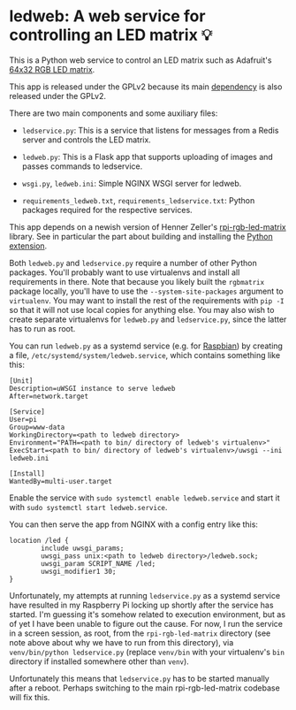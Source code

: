 # ledweb: A web service for controlling an LED matrix :bulb:

This is a Python web service to control an LED matrix such as
Adafruit's [64x32 RGB LED matrix][].

This app is released under the GPLv2 because its main [dependency][]
is also released under the GPLv2.

There are two main components and some auxiliary files:

* `ledservice.py`: This is a service that listens for messages from a
  Redis server and controls the LED matrix.

* `ledweb.py`: This is a Flask app that supports uploading of images
  and passes commands to ledservice.

* `wsgi.py`, `ledweb.ini`: Simple NGINX WSGI server for ledweb.

* `requirements_ledweb.txt`, `requirements_ledservice.txt`: Python
  packages required for the respective services.

This app depends on a newish version of Henner Zeller's [rpi-rgb-led-matrix][]
library.  See in particular the part about building and installing
the [Python extension][].

Both `ledweb.py` and `ledservice.py` require a number of other Python
packages.  You'll probably want to use virtualenvs and install all
requirements in there.  Note that because you likely built the
`rgbmatrix` package locally, you'll have to use the
`--system-site-packages` argument to `virtualenv`.  You may want to
install the rest of the requirements with `pip -I` so that it
will not use local copies for anything else.  You may also wish to
create separate virtualenvs for `ledweb.py` and `ledservice.py`,
since the latter has to run as root.

You can run `ledweb.py` as a systemd service (e.g. for [Raspbian][])
by creating a file, `/etc/systemd/system/ledweb.service`, which
contains something like this:

```
[Unit]
Description=uWSGI instance to serve ledweb
After=network.target

[Service]
User=pi
Group=www-data
WorkingDirectory=<path to ledweb directory>
Environment="PATH=<path to bin/ directory of ledweb's virtualenv>"
ExecStart=<path to bin/ directory of ledweb's virtualenv>/uwsgi --ini ledweb.ini

[Install]
WantedBy=multi-user.target
```

Enable the service with `sudo systemctl enable ledweb.service` and
start it with `sudo systemctl start ledweb.service`.

You can then serve the app from NGINX with a config entry like this:

```
location /led {
        include uwsgi_params;
        uwsgi_pass unix:<path to ledweb directory>/ledweb.sock;
        uwsgi_param SCRIPT_NAME /led;
        uwsgi_modifier1 30;
}
```

Unfortunately, my attempts at running `ledservice.py` as a systemd
service have resulted in my Raspberry Pi locking up shortly after the
service has started.  I'm guessing it's somehow related to execution
environment, but as of yet I have been unable to figure out the cause.
For now, I run the service in a screen session, as root, from the
`rpi-rgb-led-matrix` directory (see note above about why we have to
run from this directory), via `venv/bin/python ledservice.py` (replace
`venv/bin` with your virtualenv's `bin` directory if installed
somewhere other than `venv`).

Unfortunately this means that `ledservice.py` has to be started
manually after a reboot.  Perhaps switching to the main
rpi-rgb-led-matrix codebase will fix this.

[dependency]: https://github.com/adafruit/rpi-rgb-led-matrix
[64x32 RGB LED matrix]: https://www.adafruit.com/product/2279
[rpi-rgb-led-matrix]: https://github.com/hzeller/rpi-rgb-led-matrix
[Python extension]: https://github.com/hzeller/rpi-rgb-led-matrix/tree/master/bindings/python
[Raspbian]: https://www.raspbian.org/
